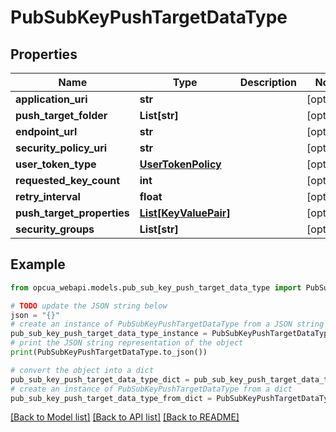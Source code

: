# PubSubKeyPushTargetDataType


## Properties

Name | Type | Description | Notes
------------ | ------------- | ------------- | -------------
**application_uri** | **str** |  | [optional] 
**push_target_folder** | **List[str]** |  | [optional] 
**endpoint_url** | **str** |  | [optional] 
**security_policy_uri** | **str** |  | [optional] 
**user_token_type** | [**UserTokenPolicy**](UserTokenPolicy.md) |  | [optional] 
**requested_key_count** | **int** |  | [optional] 
**retry_interval** | **float** |  | [optional] 
**push_target_properties** | [**List[KeyValuePair]**](KeyValuePair.md) |  | [optional] 
**security_groups** | **List[str]** |  | [optional] 

## Example

```python
from opcua_webapi.models.pub_sub_key_push_target_data_type import PubSubKeyPushTargetDataType

# TODO update the JSON string below
json = "{}"
# create an instance of PubSubKeyPushTargetDataType from a JSON string
pub_sub_key_push_target_data_type_instance = PubSubKeyPushTargetDataType.from_json(json)
# print the JSON string representation of the object
print(PubSubKeyPushTargetDataType.to_json())

# convert the object into a dict
pub_sub_key_push_target_data_type_dict = pub_sub_key_push_target_data_type_instance.to_dict()
# create an instance of PubSubKeyPushTargetDataType from a dict
pub_sub_key_push_target_data_type_from_dict = PubSubKeyPushTargetDataType.from_dict(pub_sub_key_push_target_data_type_dict)
```
[[Back to Model list]](../README.md#documentation-for-models) [[Back to API list]](../README.md#documentation-for-api-endpoints) [[Back to README]](../README.md)


